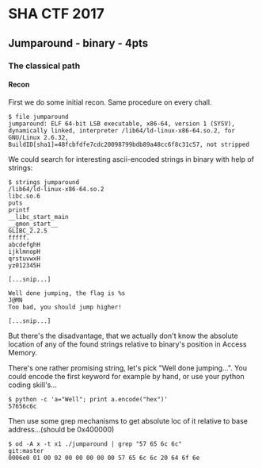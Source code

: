 # SHA CTF 2017
## Jumparound - binary - 4pts
### The classical path
#### Recon
First we do some initial recon. Same procedure on every chall.

	$ file jumparound
	jumparound: ELF 64-bit LSB executable, x86-64, version 1 (SYSV), dynamically linked, interpreter /lib64/ld-linux-x86-64.so.2, for GNU/Linux 2.6.32, BuildID[sha1]=48fcbfdfe7cdc20098799bdb89a48cc6f8c31c57, not stripped

We could search for interesting ascii-encoded strings in binary with help of strings:

	$ strings jumparound
	/lib64/ld-linux-x86-64.so.2
	libc.so.6
	puts
	printf
	__libc_start_main
	__gmon_start__
	GLIBC_2.2.5
	fffff.
	abcdefghH
	ijklmnopH
	qrstuvwxH
	yz012345H
	
	[...snip...] 

	Well done jumping, the flag is %s
	J@MN
	Too bad, you should jump higher!
	
	[...snip...]

But there's the disadvantage, that we actually don't know the absolute location of any of the found strings relative to binary's position in Access Memory.

There's one rather promising string, let's pick "Well done jumping...". You could encode the first keyword for example by hand, or use your python coding skill's...
 
	$ python -c 'a="Well"; print a.encode("hex")'
	57656c6c

Then use some grep mechanisms to get absolute loc of it relative to base address...(should be 0x400000)

	$ od -A x -t x1 ./jumparound | grep "57 65 6c 6c"                                                                         git:master
	0006e0 01 00 02 00 00 00 00 00 57 65 6c 6c 20 64 6f 6e
